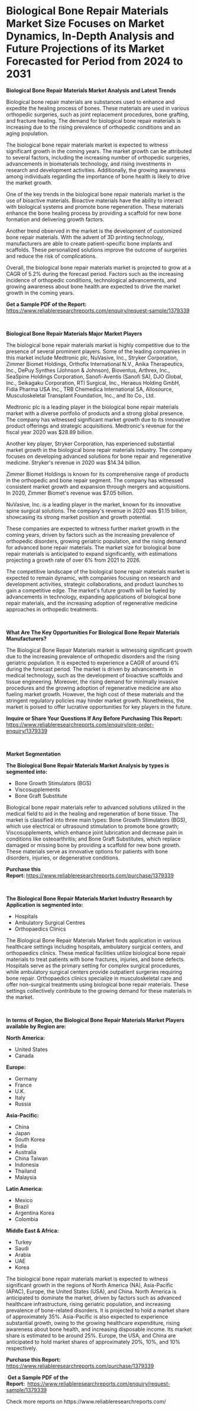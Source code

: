 <p><h1>Biological Bone Repair Materials Market Size Focuses on Market Dynamics, In-Depth Analysis and Future Projections of its Market Forecasted for Period from 2024 to 2031</h1></p><p><strong>Biological Bone Repair Materials Market Analysis and Latest Trends</strong></p>
<p><p>Biological bone repair materials are substances used to enhance and expedite the healing process of bones. These materials are used in various orthopedic surgeries, such as joint replacement procedures, bone grafting, and fracture healing. The demand for biological bone repair materials is increasing due to the rising prevalence of orthopedic conditions and an aging population.</p><p>The biological bone repair materials market is expected to witness significant growth in the coming years. The market growth can be attributed to several factors, including the increasing number of orthopedic surgeries, advancements in biomaterials technology, and rising investments in research and development activities. Additionally, the growing awareness among individuals regarding the importance of bone health is likely to drive the market growth.</p><p>One of the key trends in the biological bone repair materials market is the use of bioactive materials. Bioactive materials have the ability to interact with biological systems and promote bone regeneration. These materials enhance the bone healing process by providing a scaffold for new bone formation and delivering growth factors.</p><p>Another trend observed in the market is the development of customized bone repair materials. With the advent of 3D printing technology, manufacturers are able to create patient-specific bone implants and scaffolds. These personalized solutions improve the outcome of surgeries and reduce the risk of complications.</p><p>Overall, the biological bone repair materials market is projected to grow at a CAGR of 5.2% during the forecast period. Factors such as the increasing incidence of orthopedic conditions, technological advancements, and growing awareness about bone health are expected to drive the market growth in the coming years.</p></p>
<p><strong>Get a Sample PDF of the Report:&nbsp;</strong> <a href="https://www.reliableresearchreports.com/enquiry/request-sample/1379339">https://www.reliableresearchreports.com/enquiry/request-sample/1379339</a></p>
<p>&nbsp;</p>
<p><strong>Biological Bone Repair Materials Major Market Players</strong></p>
<p><p>The biological bone repair materials market is highly competitive due to the presence of several prominent players. Some of the leading companies in this market include Medtronic plc, NuVasive, Inc., Stryker Corporation, Zimmer Biomet Holdings, Orthofix International N.V., Anika Therapeutics, Inc., DePuy Synthes (Johnson & Johnson), Bioventus, Arthrex, Inc., SeaSpine Holdings Corporation, Sanofi-Aventis (Sanofi SA), DJO Global, Inc., Seikagaku Corporation, RTI Surgical, Inc., Heraeus Holding GmbH, Fidia Pharma USA Inc., TRB Chemedica International SA, Allosource, Musculoskeletal Transplant Foundation, Inc., and Ito Co., Ltd.</p><p>Medtronic plc is a leading player in the biological bone repair materials market with a diverse portfolio of products and a strong global presence. The company has witnessed significant market growth due to its innovative product offerings and strategic acquisitions. Medtronic's revenue for the fiscal year 2020 was $28.89 billion.</p><p>Another key player, Stryker Corporation, has experienced substantial market growth in the biological bone repair materials industry. The company focuses on developing advanced solutions for bone repair and regenerative medicine. Stryker's revenue in 2020 was $14.34 billion.</p><p>Zimmer Biomet Holdings is known for its comprehensive range of products in the orthopedic and bone repair segment. The company has witnessed consistent market growth and expansion through mergers and acquisitions. In 2020, Zimmer Biomet's revenue was $7.05 billion.</p><p>NuVasive, Inc. is a leading player in the market, known for its innovative spine surgical solutions. The company's revenue in 2020 was $1.15 billion, showcasing its strong market position and growth potential.</p><p>These companies are expected to witness further market growth in the coming years, driven by factors such as the increasing prevalence of orthopedic disorders, growing geriatric population, and the rising demand for advanced bone repair materials. The market size for biological bone repair materials is anticipated to expand significantly, with estimations projecting a growth rate of over 6% from 2021 to 2026.</p><p>The competitive landscape of the biological bone repair materials market is expected to remain dynamic, with companies focusing on research and development activities, strategic collaborations, and product launches to gain a competitive edge. The market's future growth will be fueled by advancements in technology, expanding applications of biological bone repair materials, and the increasing adoption of regenerative medicine approaches in orthopedic treatments.</p></p>
<p>&nbsp;</p>
<p><strong>What Are The Key Opportunities For Biological Bone Repair Materials Manufacturers?</strong></p>
<p><p>The Biological Bone Repair Materials market is witnessing significant growth due to the increasing prevalence of orthopedic disorders and the rising geriatric population. It is expected to experience a CAGR of around 6% during the forecast period. The market is driven by advancements in medical technology, such as the development of bioactive scaffolds and tissue engineering. Moreover, the rising demand for minimally invasive procedures and the growing adoption of regenerative medicine are also fueling market growth. However, the high cost of these materials and the stringent regulatory policies may hinder market growth. Nonetheless, the market is poised to offer lucrative opportunities for key players in the future.</p></p>
<p><strong>Inquire or Share Your Questions If Any Before Purchasing This Report:</strong> <a href="https://www.reliableresearchreports.com/enquiry/pre-order-enquiry/1379339">https://www.reliableresearchreports.com/enquiry/pre-order-enquiry/1379339</a></p>
<p>&nbsp;</p>
<p><strong>Market Segmentation</strong></p>
<p><strong>The Biological Bone Repair Materials Market Analysis by types is segmented into:</strong></p>
<p><ul><li>Bone Growth Stimulators (BGS)</li><li>Viscosupplements</li><li>Bone Graft Substitute</li></ul></p>
<p><p>Biological bone repair materials refer to advanced solutions utilized in the medical field to aid in the healing and regeneration of bone tissue. The market is classified into three main types: Bone Growth Stimulators (BGS), which use electrical or ultrasound stimulation to promote bone growth; Viscosupplements, which enhance joint lubrication and decrease pain in conditions like osteoarthritis; and Bone Graft Substitutes, which replace damaged or missing bone by providing a scaffold for new bone growth. These materials serve as innovative options for patients with bone disorders, injuries, or degenerative conditions.</p></p>
<p><strong>Purchase this Report:&nbsp;</strong><a href="https://www.reliableresearchreports.com/purchase/1379339">https://www.reliableresearchreports.com/purchase/1379339</a></p>
<p>&nbsp;</p>
<p><strong>The Biological Bone Repair Materials Market Industry Research by Application is segmented into:</strong></p>
<p><ul><li>Hospitals</li><li>Ambulatory Surgical Centres</li><li>Orthopaedics Clinics</li></ul></p>
<p><p>The Biological Bone Repair Materials Market finds application in various healthcare settings including hospitals, ambulatory surgical centers, and orthopaedics clinics. These medical facilities utilize biological bone repair materials to treat patients with bone fractures, injuries, and bone defects. Hospitals serve as the primary setting for complex surgical procedures, while ambulatory surgical centers provide outpatient surgeries requiring bone repair. Orthopaedics clinics specialize in musculoskeletal care and offer non-surgical treatments using biological bone repair materials. These settings collectively contribute to the growing demand for these materials in the market.</p></p>
<p>&nbsp;</p>
<p><strong>In terms of Region, the Biological Bone Repair Materials Market Players available by Region are:</strong></p>
<p>
    <p> <strong> North America: </strong>
        <ul>
            <li>United States</li>
            <li>Canada</li>
        </ul>
        </p> 
    <p> <strong> Europe: </strong>
        <ul>
            <li>Germany</li>
            <li>France</li>
            <li>U.K.</li>
            <li>Italy</li>
            <li>Russia</li>
        </ul>
        </p> 
    <p> <strong> Asia-Pacific: </strong>
        <ul>
            <li>China</li>
            <li>Japan</li>
            <li>South Korea</li>
            <li>India</li>
            <li>Australia</li>
            <li>China Taiwan</li>
            <li>Indonesia</li>
            <li>Thailand</li>
            <li>Malaysia</li>
        </ul>
        </p> 
    <p> <strong> Latin America: </strong>
        <ul>
            <li>Mexico</li>
            <li>Brazil</li>
            <li>Argentina Korea</li>
            <li>Colombia</li>
        </ul>
        </p> 
    <p> <strong> Middle East & Africa: </strong>
        <ul>
            <li>Turkey</li>
            <li>Saudi</li>
            <li>Arabia</li>
            <li>UAE</li>
            <li>Korea</li>
        </ul>
    </p>
    </p>
<p><p>The biological bone repair materials market is expected to witness significant growth in the regions of North America (NA), Asia-Pacific (APAC), Europe, the United States (USA), and China. North America is anticipated to dominate the market, driven by factors such as advanced healthcare infrastructure, rising geriatric population, and increasing prevalence of bone-related disorders. It is projected to hold a market share of approximately 35%. Asia-Pacific is also expected to experience substantial growth, owing to the growing healthcare expenditure, rising awareness about bone health, and increasing disposable income. Its market share is estimated to be around 25%. Europe, the USA, and China are anticipated to hold market shares of approximately 20%, 10%, and 10% respectively.</p></p>
<p><strong>Purchase this Report: </strong><a href="https://www.reliableresearchreports.com/purchase/1379339">https://www.reliableresearchreports.com/purchase/1379339</a></p>
<p>&nbsp;<strong>Get a Sample PDF of the Report:&nbsp;&nbsp;</strong><a href="https://www.reliableresearchreports.com/enquiry/request-sample/1379339">https://www.reliableresearchreports.com/enquiry/request-sample/1379339</a></p>
<p><strong></strong></p>
<p>Check more reports on https://www.reliableresearchreports.com/</p>
